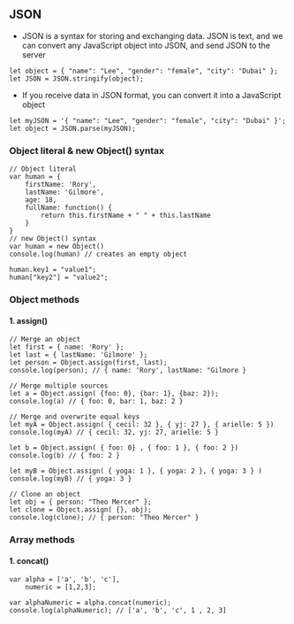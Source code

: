## JSON

- JSON is a syntax for storing and exchanging data. JSON is text, and we can convert any JavaScript object into JSON, and send JSON to the server

```
let object = { "name": "Lee", "gender": "female", "city": "Dubai" };
let JSON = JSON.stringify(object);
```

- If you receive data in JSON format, you can convert it into a JavaScript object

```
let myJSON = '{ "name": "Lee", "gender": "female", "city": "Dubai" }';
let object = JSON.parse(myJSON);
```

### Object literal & new Object() syntax
```
// Object literal
var human = {
    firstName: 'Rory',
    lastName: 'Gilmore',
    age: 18,
    fullName: function() {
        return this.firstName + " " + this.lastName
    }
}
// new Object() syntax
var human = new Object()
console.log(human) // creates an empty object

human.key1 = "value1";
human["key2"] = "value2";
```

### Object methods
#### 1. assign()

```
// Merge an object
let first = { name: 'Rory' };
let last = { lastName: 'Gilmore' };
let person = Object.assign(first, last);
console.log(person); // { name: 'Rory', lastName: "Gilmore } 

// Merge multiple sources
let a = Object.assign( {foo: 0}, {bar: 1}, {baz: 2});
console.log(a) // { foo: 0, bar: 1, baz: 2 }

// Merge and overwrite equal keys
let myA = Object.assign( { cecil: 32 }, { yj: 27 }, { arielle: 5 })
console.log(myA) // { cecil: 32, yj: 27, arielle: 5 }

let b = Object.assign( { foo: 0} , { foo: 1 }, { foo: 2 })
console.log(b) // { foo: 2 }

let myB = Object.assign( { yoga: 1 }, { yoga: 2 }, { yoga: 3 } )
console.log(myB) // { yoga: 3 }

// Clone an object
let obj = { person: "Theo Mercer" };
let clone = Object.assign( {}, obj);
console.log(clone); // { person: "Theo Mercer" }
```

### Array methods
#### 1. concat()

```
var alpha = ['a', 'b', 'c'],
    numeric = [1,2,3];

var alphaNumeric = alpha.concat(numeric);
console.log(alphaNumeric); // ['a', 'b', 'c', 1 , 2, 3]
```